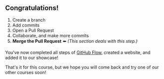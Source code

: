 [//]: # "This is used in both the CLI and Desktop course"

## Congratulations!

1. Create a branch
1. Add commits
1. Open a Pull Request
1. Collaborate, and make more commits
1. **Merge the Pull Request** :arrow_left: _(This section deals with this step.)_

You've now completed all steps of [GitHub Flow](https://guides.github.com/introduction/flow/), created a website, and added it to our showcase!

That's it for this course, but we hope you will come back and try one of our other courses soon!
